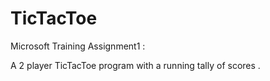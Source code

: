 # TicTacToe
Microsoft Training Assignment1 :

A 2 player TicTacToe program with a running tally of scores . 
